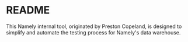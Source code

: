 # README

This Namely internal tool, originated by Preston Copeland, is designed to simplify and automate the testing process for Namely's data warehouse.
